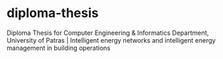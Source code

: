 # diploma-thesis
Diploma Thesis for Computer Engineering &amp; Informatics Department, University of Patras | Intelligent energy networks and intelligent energy management in building operations
